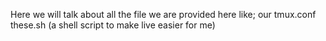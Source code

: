 Here we will talk about all the file we are provided here like;
our tmux.conf
these.sh (a shell script to make live easier for me)
